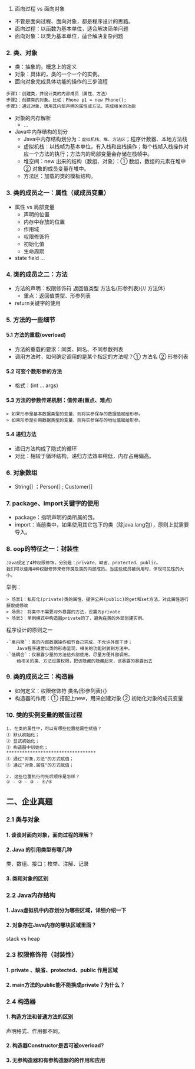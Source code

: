 1. 面向过程 vs 面向对象

- 不管是面向过程、面向对象，都是程序设计的思路。
- 面向过程：以函数为基本单位，适合解决简单问题
- 面向对象：以类为基本单位，适合解决复杂问题

### 2. 类、对象

- 类：抽象的，概念上的定义
- 对象：具体的，类的一个一个的实例。
- 面向对象完成具体功能的操作的三步流程

```
步骤1：创建类，并设计类的内部成员（属性、方法）
步骤2：创建类的对象。比如：Phone p1 = new Phone();
步骤3：通过对象，调用其内部声明的属性或方法，完成相关的功能
```

- 对象的内存解析
    - ...
- Java中内存结构的划分
    - Java中内存结构划分为：`虚拟机栈、堆、方法区`；程序计数器、本地方法栈
    - 虚拟机栈：以栈帧为基本单位，有入栈和出栈操作；每个栈帧入栈操作对应一个方法的执行；方法内的局部变量会存储在栈帧中。
    - 堆空间：new 出来的结构（数组、对象）：① 数组，数组的元素在堆中 ② 对象的成员变量在堆中。
    - 方法区：加载的类的模板结构。

### 3. 类的成员之一：属性（或成员变量）

- 属性 vs 局部变量
    - 声明的位置
    - 内存中存放的位置
    - 作用域
    - 权限修饰符
    - 初始化值
    - 生命周期
- state field ...

### 4. 类的成员之二：方法

- 方法的声明：权限修饰符 返回值类型 方法名(形参列表){// 方法体}
    - 重点：返回值类型、形参列表
- return关键字的使用

### 5. 方法的一些细节

#### 5.1 方法的重载(overload)

- 方法的重载的要求：同类、同名、不同参数列表
- 调用方法时，如何确定调用的是某个指定的方法呢？① 方法名 ② 形参列表

#### 5.2 可变个数形参的方法

- 格式：(int ... args)

#### 5.3 方法的参数传递机制：值传递(重点、难点)

```
> 如果形参是基本数据类型的变量，则将实参保存的数据值赋给形参。
> 如果形参是引用数据类型的变量，则将实参保存的地址值赋给形参。
```

#### 5.4 递归方法

- 递归方法构成了隐式的循环
- 对比：相较于循环结构，递归方法效率稍低，内存占用偏高。

### 6. 对象数组

- String[] ；Person[] ; Customer[]

### 7. package、import关键字的使用

- package：指明声明的类所属的包。
- import：当前类中，如果使用其它包下的类（除java.lang包），原则上就需要导入。

### 8. oop的特征之一：封装性

```
Java规定了4种权限修饰，分别是：private、缺省、protected、public。
我们可以使用4种权限修饰来修饰类及类的内部成员。当这些成员被调用时，体现可见性的大小。
```

举例：

```
> 场景1：私有化(private)类的属性，提供公共(public)的get和set方法，对此属性进行获取或修改
> 场景2：将类中不需要对外暴露的方法，设置为private
> 场景3：单例模式中构造器private的了，避免在类的外部创建实例。
```

程序设计的原则之一

```
-`高内聚`：类的内部数据操作细节自己完成，不允许外部干涉；
    Java程序通常以类的形态呈现，相关的功能封装到方法中。
-`低耦合`：仅暴露少量的方法给外部使用，尽量方便外部调用。
    给相关的类、方法设置权限，把该隐藏的隐藏起来，该暴露的暴露出去
```

### 9. 类的成员之三：构造器

- 如何定义：权限修饰符 类名(形参列表){}
- 构造器的作用：① 搭配上new，用来创建对象 ② 初始化对象的成员变量

### 10. 类的实例变量的赋值过程

```
1. 在类的属性中，可以有哪些位置给属性赋值？
① 默认初始化；
② 显式初始化；
③ 构造器中初始化；
**********************************
④ 通过"对象.方法"的方式赋值；
⑤ 通过"对象.属性"的方式赋值；

2. 这些位置执行的先后顺序是怎样？
① - ② - ③ - ④/⑤
```

## 二、企业真题

### 2.1 类与对象

#### 1. 谈谈对面向对象，面向过程的理解？



#### 2. Java 的引用类型有哪几种

类、数组、接口；枚举、注解、记录

#### 3. 类和对象的区别

### 2.2 Java内存结构

#### 1. Java虚拟机中内存划分为哪些区域，详细介绍一下



#### 2. 对象存在Java内存的哪块区域里面？

stack vs heap

### 2.3 权限修饰符（封装性）

#### 1. private 、缺省、protected、public 作用区域


#### 2. main方法的public能不能换成private？为什么？



### 2.4 构造器

#### 1. 构造方法和普通方法的区别

声明格式、作用都不同。

#### 2. 构造器Constructor是否可被overload?

#### 3. 无参构造器和有参构造器的的作用和应用
